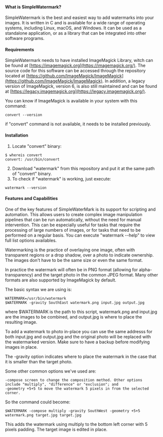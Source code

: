 #### What is SimpleWatermark?

SimpleWatermark is the best and easiest way to add watermarks into your images.
It is written in C and is available for a wide range of operating systems, including Linux, macOS, and Windows. It can be used as a standalone application, or as a library that can be integrated into other software programs.

#### Requirements

SimpleWatermark needs to have installed ImageMagick Library, witch can be found at [https://imagemagick.org](https://imagemagick.org/). The source code for this software can be accessed through the repository located at [https://github.com/ImageMagick/ImageMagick](https://github.com/ImageMagick/ImageMagick). In addition, a legacy version of ImageMagick, version 6, is also still maintained and can be found at [https://legacy.imagemagick.org](https://legacy.imagemagick.org/).

You can know if ImageMagick is available in your system with this command:
```
convert --version
```
if "convert" command is not available, it needs to be installed previously.

#### Installation

1. Locate "convert" binary:
```
$ whereis convert
convert: /usr/bin/convert
```
2. Download "watermark" from this repository and put it at the same path of "convert" binary.
3. To check if "watermark" is working, just execute:
```
watermark --version
```

#### Features and Capabilities

One of the key features of SimpleWaterMark is its support for scripting and automation. This allows users to create complex image manipulation pipelines that can be run automatically, without the need for manual intervention. This can be especially useful for tasks that require the processing of large numbers of images, or for tasks that need to be performed on a regular basis.
You can execute "watermark --help" to view full list options availables.

Watermarking is the practice of overlaying one image, often with transparent regions or a drop shadow, over a photo to indicate ownership. The images don't have to be the same size or even the same format.

In practice the watermark will often be in PNG format (allowing for alpha-transparency) and the target photo in the common JPEG format. Many other formats are also supported by ImageMagick by default.

The basic syntax we are using is:
```
WATERMARK=/usr/bin/watermark
$WATERMARK -gravity SouthEast watermark.png input.jpg output.jpg
```

where $WATERMARK is the path to this script, watermark.png and input.jpg are the images to be combined, and output.jpg is where to place the resulting image.

To add a watermark to photo in-place you can use the same addresss for both input.jpg and output.jpg and the original photo will be replaced with the watermarked version. Make sure to have a backup before modifying images in place.

The -gravity option indicates where to place the watermark in the case that it is smaller than the target photo.

Some other common options we've used are:
```
-compose screen to change the composition method. Other options include "multiply", "difference" or "exclusion"; and
-geometry +5+5 to move the watermark 5 pixels in from the selected corner.
```
So the command could become:
```
$WATERMARK -compose multiply -gravity SouthWest -geometry +5+5 watermark.png target.jpg target.jpg
```

This adds the watermark using multiply to the bottom left corner with 5 pixels padding. The target image is edited in place.
